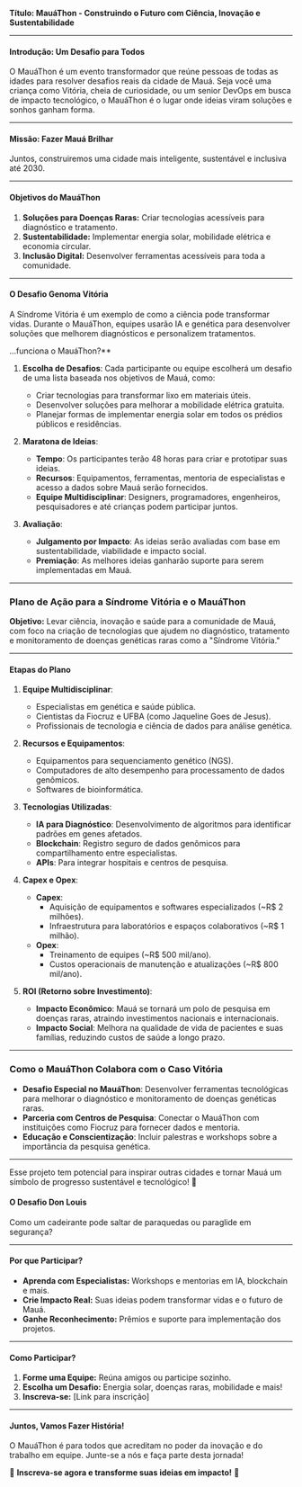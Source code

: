 **Título: MauáThon - Construindo o Futuro com Ciência, Inovação e Sustentabilidade**  

---

#### **Introdução: Um Desafio para Todos**  
O MauáThon é um evento transformador que reúne pessoas de todas as idades para resolver desafios reais da cidade de Mauá. Seja você uma criança como Vitória, cheia de curiosidade, ou um senior DevOps em busca de impacto tecnológico, o MauáThon é o lugar onde ideias viram soluções e sonhos ganham forma.  

---

#### **Missão: Fazer Mauá Brilhar**  
Juntos, construiremos uma cidade mais inteligente, sustentável e inclusiva até 2030.  

---

#### **Objetivos do MauáThon**  
1. **Soluções para Doenças Raras:** Criar tecnologias acessíveis para diagnóstico e tratamento.  
2. **Sustentabilidade:** Implementar energia solar, mobilidade elétrica e economia circular.  
3. **Inclusão Digital:** Desenvolver ferramentas acessíveis para toda a comunidade.  

---

#### **O Desafio Genoma Vitória**  
A Síndrome Vitória é um exemplo de como a ciência pode transformar vidas. Durante o MauáThon, equipes usarão IA e genética para desenvolver soluções que melhorem diagnósticos e personalizem tratamentos.  

...funciona o MauáThon?**

1. **Escolha de Desafios**: Cada participante ou equipe escolherá um desafio de uma lista baseada nos objetivos de Mauá, como:
   - Criar tecnologias para transformar lixo em materiais úteis.
   - Desenvolver soluções para melhorar a mobilidade elétrica gratuita.
   - Planejar formas de implementar energia solar em todos os prédios públicos e residências.

2. **Maratona de Ideias**:
   - **Tempo**: Os participantes terão 48 horas para criar e prototipar suas ideias.
   - **Recursos**: Equipamentos, ferramentas, mentoria de especialistas e acesso a dados sobre Mauá serão fornecidos.
   - **Equipe Multidisciplinar**: Designers, programadores, engenheiros, pesquisadores e até crianças podem participar juntos.

3. **Avaliação**:
   - **Julgamento por Impacto**: As ideias serão avaliadas com base em sustentabilidade, viabilidade e impacto social.
   - **Premiação**: As melhores ideias ganharão suporte para serem implementadas em Mauá.

---

### **Plano de Ação para a Síndrome Vitória e o MauáThon**
**Objetivo:** Levar ciência, inovação e saúde para a comunidade de Mauá, com foco na criação de tecnologias que ajudem no diagnóstico, tratamento e monitoramento de doenças genéticas raras como a "Síndrome Vitória."

---

#### **Etapas do Plano**
1. **Equipe Multidisciplinar**:
   - Especialistas em genética e saúde pública.
   - Cientistas da Fiocruz e UFBA (como Jaqueline Goes de Jesus).
   - Profissionais de tecnologia e ciência de dados para análise genética.

2. **Recursos e Equipamentos**:
   - Equipamentos para sequenciamento genético (NGS).
   - Computadores de alto desempenho para processamento de dados genômicos.
   - Softwares de bioinformática.

3. **Tecnologias Utilizadas**:
   - **IA para Diagnóstico**: Desenvolvimento de algoritmos para identificar padrões em genes afetados.
   - **Blockchain**: Registro seguro de dados genômicos para compartilhamento entre especialistas.
   - **APIs**: Para integrar hospitais e centros de pesquisa.

4. **Capex e Opex**:
   - **Capex**:
     - Aquisição de equipamentos e softwares especializados (~R$ 2 milhões).
     - Infraestrutura para laboratórios e espaços colaborativos (~R$ 1 milhão).
   - **Opex**:
     - Treinamento de equipes (~R$ 500 mil/ano).
     - Custos operacionais de manutenção e atualizações (~R$ 800 mil/ano).

5. **ROI (Retorno sobre Investimento)**:
   - **Impacto Econômico**: Mauá se tornará um polo de pesquisa em doenças raras, atraindo investimentos nacionais e internacionais.
   - **Impacto Social**: Melhora na qualidade de vida de pacientes e suas famílias, reduzindo custos de saúde a longo prazo.

---

### **Como o MauáThon Colabora com o Caso Vitória**
- **Desafio Especial no MauáThon**: Desenvolver ferramentas tecnológicas para melhorar o diagnóstico e monitoramento de doenças genéticas raras.
- **Parceria com Centros de Pesquisa**: Conectar o MauáThon com instituições como Fiocruz para fornecer dados e mentoria.
- **Educação e Conscientização**: Incluir palestras e workshops sobre a importância da pesquisa genética.


---

Esse projeto tem potencial para inspirar outras cidades e tornar Mauá um símbolo de progresso sustentável e tecnológico! 🚀

#### **O Desafio Don Louis**
Como um cadeirante pode saltar de paraquedas ou paraglide em segurança?

---

#### **Por que Participar?**  
- **Aprenda com Especialistas:** Workshops e mentorias em IA, blockchain e mais.  
- **Crie Impacto Real:** Suas ideias podem transformar vidas e o futuro de Mauá.  
- **Ganhe Reconhecimento:** Prêmios e suporte para implementação dos projetos.  

---

#### **Como Participar?**  
1. **Forme uma Equipe:** Reúna amigos ou participe sozinho.  
2. **Escolha um Desafio:** Energia solar, doenças raras, mobilidade e mais!  
3. **Inscreva-se:** [Link para inscrição]  

---

#### **Juntos, Vamos Fazer História!**  
O MauáThon é para todos que acreditam no poder da inovação e do trabalho em equipe. Junte-se a nós e faça parte desta jornada!  

🌟 **Inscreva-se agora e transforme suas ideias em impacto!** 🚀  
